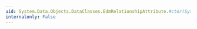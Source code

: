 ```yaml
---
uid: System.Data.Objects.DataClasses.EdmRelationshipAttribute.#ctor(System.String,System.String,System.String,System.Data.Metadata.Edm.RelationshipMultiplicity,System.Type,System.String,System.Data.Metadata.Edm.RelationshipMultiplicity,System.Type,System.Boolean)
internalonly: False
---
```

